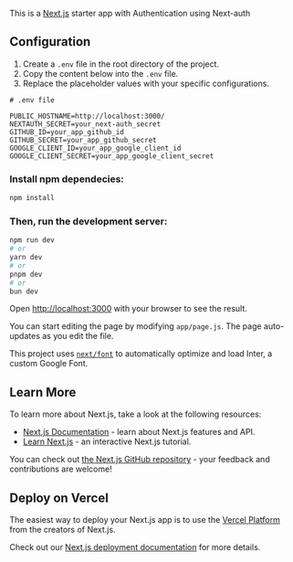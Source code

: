 This is a [Next.js](https://nextjs.org/) starter app with Authentication using Next-auth

## Configuration

1. Create a `.env` file in the root directory of the project.
2. Copy the content below into the `.env` file.
3. Replace the placeholder values with your specific configurations.

```plaintext
# .env file

PUBLIC_HOSTNAME=http://localhost:3000/
NEXTAUTH_SECRET=your_next-auth_secret
GITHUB_ID=your_app_github_id
GITHUB_SECRET=your_app_github_secret
GOOGLE_CLIENT_ID=your_app_google_client_id
GOOGLE_CLIENT_SECRET=your_app_google_client_secret
```

### Install npm dependecies:
```bash
npm install
```

### Then, run the development server:

```bash
npm run dev
# or
yarn dev
# or
pnpm dev
# or
bun dev
```

Open [http://localhost:3000](http://localhost:3000) with your browser to see the result.

You can start editing the page by modifying `app/page.js`. The page auto-updates as you edit the file.

This project uses [`next/font`](https://nextjs.org/docs/basic-features/font-optimization) to automatically optimize and load Inter, a custom Google Font.

## Learn More

To learn more about Next.js, take a look at the following resources:

- [Next.js Documentation](https://nextjs.org/docs) - learn about Next.js features and API.
- [Learn Next.js](https://nextjs.org/learn) - an interactive Next.js tutorial.

You can check out [the Next.js GitHub repository](https://github.com/vercel/next.js/) - your feedback and contributions are welcome!

## Deploy on Vercel

The easiest way to deploy your Next.js app is to use the [Vercel Platform](https://vercel.com/new?utm_medium=default-template&filter=next.js&utm_source=create-next-app&utm_campaign=create-next-app-readme) from the creators of Next.js.

Check out our [Next.js deployment documentation](https://nextjs.org/docs/deployment) for more details.
